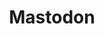 ---
id: 0
title: Mastodon
description: Bla
icon: img/icons/mastodon32x32.png
link: https://mastodon.xyz/@vvvv
alt: Mastodon.social
tag:
    title: '#vvvv'
    link: https://mastodon.xyz/tags/vvvv
    alt: '#vvvv'
follow: true
---